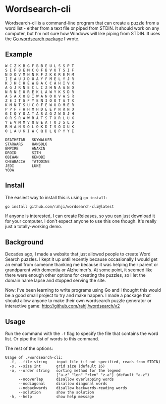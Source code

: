 # Wordsearch-cli

Wordsearch-cli is a command-line program that can create a puzzle from a word list -
either from a text file or piped from STDIN. It should work on any computer, but I'm not sure how Windows will like
piping from STDIN. It uses the [Go wordsearch package](http://github.com/rahji/wordsearch) I wrote.

## Example

```
W C Z K B G F B B E U L S S P T
S I F B E M C O F B V U T S I F
N D O V M N N K F Z K K R E M M
I E A U J D O A Y F M E L Y J R
K J H C H E W B A C C A H I V X
A G J R N E C L I Z H N A A N O
N R N E U R E K L A W Y K S D R
A S A X O B I W A N O K V A S R
Z E I T G F Y E N I O O T A T X
K M N T S U C O F E W U D M E R
P P F F H H M H D E E P N R N O
G I Q Y O A T A S A G Z W D J H
O R S R A W R A T S T X R L U X
Y E V M M V Q B E A T O J S L D
R H A N S O L O K D I S O X U K
O L A U K I W C Q D L Q P Y Y I

DEATHSTAR   SKYWALKER
STARWARS    HANSOLO
EMPIRE      ANAKIN
DROID       SITH
OBIWAN      KENOBI
CHEWBACCA   TATOOINE
JEDI        LUKE
YODA
```

## Install

The easiest way to install this is using `go install`:

```bash
go install github.com/rahji/wordsearch-cli@latest
```

If anyone is interested, I can create Releases, so you can just download it for your computer. I don't expect anyone to
use this one though. It's really just a totally-working demo.

## Background

Decades ago, I made a website that just allowed people to create Word Search puzzles. I kept it up until recently
because occasionally I would get an email from someone thanking me because it was helping their parent or grandparent
with dementia or Alzheimer's. At some point, it seemed like there were enough other options for creating the puzzles,
so I let the domain name lapse and stopped serving the site.

Now: I've been learning to write programs using Go and I thought this would be a good small project to try and make
happen. I made a package that should allow anyone to make their own wordsearch puzzle generator or interactive game:
http://github.com/rahji/wordsearch/v2

## Usage

Run the command with the `-f` flag to specify the file that contains the word list. Or pipe the list of words to this
command.

The rest of the options:

```
Usage of ./wordsearch-cli:
  -f, --file string    input file (if not specified, reads from STDIN)
  -s, --size int       grid size (default 16)
  -o, --order string   sorting method for the legend
                       ["a-z" "len" "rlen" "z-a"] (default "a-z")
      --nooverlap      disallow overlapping words
      --nodiagonal     disallow diagonal words
      --nobackwards    disallow backwards-reading words
      --solution       show the solution
  -h, --help           show help message
```
